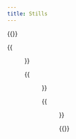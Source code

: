 ```yaml
---
title: Stills
---
```


{{<gallery caption-effect="none">}}
  
  {{<figure 
    caption="Flowers"
    class="no-photoswipe"
    link="/categories/flowers/"
    src="https://res.cloudinary.com/rama-llama/image/upload/v1603125308/White_Zinnia_ksufjy_ohhsah.jpg">}}
    
{{<figure
    caption="Studio"
    class="no-photoswipe"
    link="/categories/studio/"
    src="https://res.cloudinary.com/rama-llama/image/upload/v1609341586/Horns_vnuqzk.jpg">}}
  
{{<figure 
    caption="DIY"
    class="no-photoswipe"
    link="/categories/projects/bubble.html"
    src="https://res.cloudinary.com/rama-llama/image/upload/v1642883101/Frosted_Bubble_bx979w.jpg">}}

    
{{</gallery >}}
